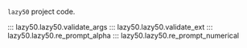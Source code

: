 `lazy50` project code.

::: lazy50.lazy50.validate_args
::: lazy50.lazy50.validate_ext
::: lazy50.lazy50.re_prompt_alpha
::: lazy50.lazy50.re_prompt_numerical